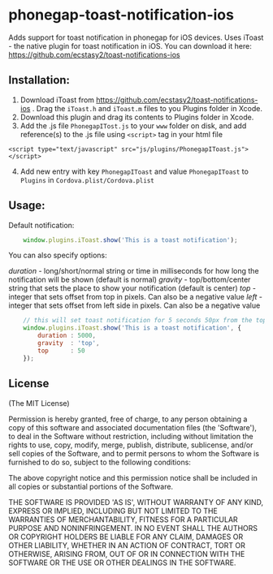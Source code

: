 phonegap-toast-notification-ios
===============================

Adds support for toast notification in phonegap for iOS devices. Uses iToast - the native plugin for toast notification in iOS. You can download it here: https://github.com/ecstasy2/toast-notifications-ios

## Installation:

1. Download iToast from https://github.com/ecstasy2/toast-notifications-ios . Drag the `iToast.h` and `iToast.m` files to you Plugins folder in Xcode.
2. Download this plugin and drag its contents to Plugins folder in Xcode.
3. Add the .js file `PhonegapITost.js` to your `www` folder on disk, and add reference(s) to the .js file using `<script>` tag in your html file

`<script type="text/javascript" src="js/plugins/PhonegapIToast.js"></script>`

4. Add new entry with key `PhonegapIToast` and value `PhonegapIToast` to `Plugins` in `Cordova.plist/Cordova.plist`

## Usage:

Default notification:

```javascript
	window.plugins.iToast.show('This is a toast notification');
```

You can also specify options:

*duration* - long/short/normal string or time in milliseconds for how long the notification will be shown (default is normal)
*gravity* - top/bottom/center string that sets the place to show your notification (default is center)
*top* - integer that sets offset from top in pixels. Can also be a negative value
*left* - integer that sets offset from left side in pixels. Can also be a negative value

```javascript
	// this will set toast notification for 5 seconds 50px from the top of screen
	window.plugins.iToast.show('This is a toast notification', {
		duration : 5000,
		gravity  : 'top',
		top      : 50
	});
```

## License

(The MIT License)

Permission is hereby granted, free of charge, to any person obtaining
a copy of this software and associated documentation files (the
'Software'), to deal in the Software without restriction, including
without limitation the rights to use, copy, modify, merge, publish,
distribute, sublicense, and/or sell copies of the Software, and to
permit persons to whom the Software is furnished to do so, subject to
the following conditions:

The above copyright notice and this permission notice shall be
included in all copies or substantial portions of the Software.

THE SOFTWARE IS PROVIDED 'AS IS', WITHOUT WARRANTY OF ANY KIND,
EXPRESS OR IMPLIED, INCLUDING BUT NOT LIMITED TO THE WARRANTIES OF
MERCHANTABILITY, FITNESS FOR A PARTICULAR PURPOSE AND NONINFRINGEMENT.
IN NO EVENT SHALL THE AUTHORS OR COPYRIGHT HOLDERS BE LIABLE FOR ANY
CLAIM, DAMAGES OR OTHER LIABILITY, WHETHER IN AN ACTION OF CONTRACT,
TORT OR OTHERWISE, ARISING FROM, OUT OF OR IN CONNECTION WITH THE
SOFTWARE OR THE USE OR OTHER DEALINGS IN THE SOFTWARE.